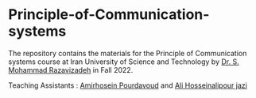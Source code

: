# Principle-of-Communication-systems
The repository contains the materials for the Principle of Communication systems course at Iran University of Science and Technology by [Dr. S. Mohammad Razavizadeh](https://scholar.google.nl/citations?user=wulBErEAAAAJ&hl=en) in Fall 2022.

Teaching Assistants : [Amirhosein Pourdavoud]() and [Ali Hosseinalipour jazi](https://www.linkedin.com/in/ali-hosseinalipour-jazi-4ab27419b/)
